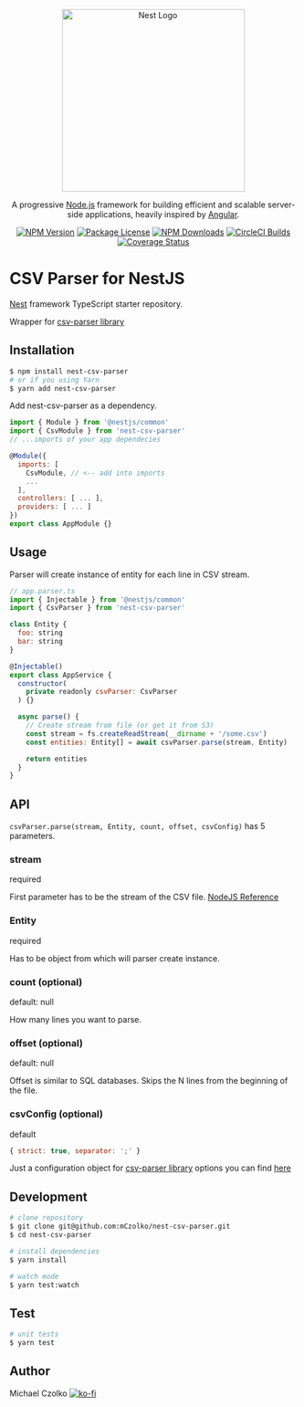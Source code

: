 <p align="center">
  <a href="http://nestjs.com/" target="blank"><img src="https://nestjs.com/img/logo_text.svg" width="320" alt="Nest Logo" /></a>
</p>

[travis-image]: https://api.travis-ci.org/nestjs/nest.svg?branch=master
[travis-url]: https://travis-ci.org/nestjs/nest
[linux-image]: https://img.shields.io/travis/nestjs/nest/master.svg?label=linux
[linux-url]: https://travis-ci.org/nestjs/nest

  <p align="center">A progressive <a href="http://nodejs.org" target="blank">Node.js</a> framework for building efficient and scalable server-side applications, heavily inspired by <a href="https://angular.io" target="blank">Angular</a>.</p>
    <p align="center">
<a href="https://www.npmjs.com/package/nest-csv-parser"><img src="https://img.shields.io/npm/v/nest-csv-parser.svg" alt="NPM Version" /></a>
<a href="https://www.npmjs.com/package/nest-csv-parser"><img src="https://img.shields.io/npm/l/nest-csv-parser.svg" alt="Package License" /></a>
<a href="https://www.npmjs.com/package/nest-csv-parser"><img src="https://img.shields.io/npm/dm/nest-csv-parser.svg" alt="NPM Downloads" /></a>
<a href="https://circleci.com/gh/mCzolko/nest-csv-parser"><img src="https://circleci.com/gh/mCzolko/nest-csv-parser.svg?style=svg" alt="CircleCI Builds" /></a>
<a href='https://coveralls.io/github/mCzolko/nest-csv-parser?branch=master'><img src='https://coveralls.io/repos/github/mCzolko/nest-csv-parser/badge.svg?branch=master' alt='Coverage Status' /></a>
</p>

# CSV Parser for NestJS

[Nest](https://github.com/nestjs/nest) framework TypeScript starter repository.

Wrapper for [csv-parser library](https://github.com/mafintosh/csv-parser)

## Installation

```bash
$ npm install nest-csv-parser
# or if you using Yarn
$ yarn add nest-csv-parser
```

Add nest-csv-parser as a dependency.

```js
import { Module } from '@nestjs/common'
import { CsvModule } from 'nest-csv-parser'
// ...imports of your app dependecies

@Module({
  imports: [
    CsvModule, // <-- add into imports
    ...
  ],
  controllers: [ ... ],
  providers: [ ... ]
})
export class AppModule {}
```

## Usage

Parser will create instance of entity for each line in CSV stream.

```js
// app.parser.ts
import { Injectable } from '@nestjs/common'
import { CsvParser } from 'nest-csv-parser'

class Entity {
  foo: string
  bar: string
}

@Injectable()
export class AppService {
  constructor(
    private readonly csvParser: CsvParser
  ) {}

  async parse() {
    // Create stream from file (or get it from S3)
    const stream = fs.createReadStream(__dirname + '/some.csv')
    const entities: Entity[] = await csvParser.parse(stream, Entity)

    return entities
  }
}
```

## API

`csvParser.parse(stream, Entity, count, offset, csvConfig)` has 5 parameters.

### stream

required

First parameter has to be the stream of the CSV file. [NodeJS Reference](https://nodejs.org/api/stream.html)

### Entity

required

Has to be object from which will parser create instance.

### count (optional)

default: null

How many lines you want to parse.

### offset (optional)

default: null

Offset is similar to SQL databases. Skips the N lines from the beginning of the file.

### csvConfig (optional)

default

```js
{ strict: true, separator: ';' }
```

Just a configuration object  for [csv-parser library](https://github.com/mafintosh/csv-parser) options you can find [here](https://github.com/mafintosh/csv-parser#api)

## Development

```bash
# clone repository
$ git clone git@github.com:mCzolko/nest-csv-parser.git
$ cd nest-csv-parser

# install dependencies
$ yarn install

# watch mode
$ yarn test:watch
```

## Test

```bash
# unit tests
$ yarn test
```

## Author
Michael Czolko [![ko-fi](https://www.ko-fi.com/img/githubbutton_sm.svg)](https://ko-fi.com/N4N3145WR)
